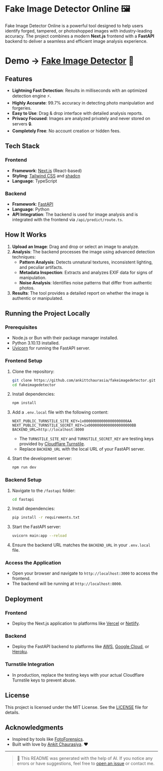 # Fake Image Detector Online 🖼️

Fake Image Detector Online is a powerful tool designed to help users identify forged, tampered, or photoshopped images with industry-leading accuracy. The project combines a modern **Next.js** frontend with a **FastAPI** backend to deliver a seamless and efficient image analysis experience.

# Demo -> [Fake Image Detector](https://fakeimagedetector.online) 🚀

## Features

- **Lightning Fast Detection**: Results in milliseconds with an optimized detection engine ⚡.
- **Highly Accurate**: 99.7% accuracy in detecting photo manipulation and forgeries.
- **Easy to Use**: Drag & drop interface with detailed analysis reports.
- **Privacy Focused**: Images are analyzed privately and never stored on servers 🔒.
- **Completely Free**: No account creation or hidden fees.

## Tech Stack

### Frontend
- **Framework**: [Next.js](https://nextjs.org/) (React-based)
- **Styling**: [Tailwind CSS](https://tailwindcss.com/) and [shadcn](https://shadcn.dev/)
- **Language**: TypeScript

### Backend
- **Framework**: [FastAPI](https://fastapi.tiangolo.com/)
- **Language**: Python
- **API Integration**: The backend is used for image analysis and is integrated with the frontend via `/api/predict/route.ts`.

## How It Works

1. **Upload an Image**: Drag and drop or select an image to analyze.
2. **Analysis**: The backend processes the image using advanced detection techniques:
   - **Pattern Analysis**: Detects unnatural textures, inconsistent lighting, and peculiar artifacts.
   - **Metadata Inspection**: Extracts and analyzes EXIF data for signs of manipulation.
   - **Noise Analysis**: Identifies noise patterns that differ from authentic photos.
3. **Results**: The tool provides a detailed report on whether the image is authentic or manipulated.

## Running the Project Locally

### Prerequisites
- Node.js or Bun with their package manager installed.
- Python 3.10.13 installed.
- [Uvicorn](https://www.uvicorn.org/) for running the FastAPI server.

### Frontend Setup
1. Clone the repository:
   ```bash
   git clone https://github.com/ankittchaurasia/fakeimagedetector.git
   cd fakeimagedetector
   ```
2. Install dependencies:
   ```bash
   npm install
   ```
3. Add a `.env.local` file with the following content:
   ```env
   NEXT_PUBLIC_TURNSTILE_SITE_KEY=1x00000000000000000000AA
   NEXT_PUBLIC_TURNSTILE_SECRET_KEY=1x00000000000000000000BB
   BACKEND_URL=http://localhost:8000
   ```
   - The `TURNSTILE_SITE_KEY` and `TURNSTILE_SECRET_KEY` are testing keys provided by [Cloudflare Turnstile](https://developers.cloudflare.com/turnstile/troubleshooting/testing/).
   - Replace `BACKEND_URL` with the local URL of your FastAPI server.

4. Start the development server:
   ```bash
   npm run dev
   ```

### Backend Setup
1. Navigate to the `/fastapi` folder:
   ```bash
   cd fastapi
   ```
2. Install dependencies:
   ```bash
   pip install -r requirements.txt
   ```
3. Start the FastAPI server:
   ```bash
   uvicorn main:app --reload
   ```
4. Ensure the backend URL matches the `BACKEND_URL` in your `.env.local` file.

### Access the Application
- Open your browser and navigate to `http://localhost:3000` to access the frontend.
- The backend will be running at `http://localhost:8000`.

## Deployment

### Frontend
- Deploy the Next.js application to platforms like [Vercel](https://vercel.com/) or [Netlify](https://www.netlify.com/).

### Backend
- Deploy the FastAPI backend to platforms like [AWS](https://aws.amazon.com/), [Google Cloud](https://cloud.google.com/), or [Heroku](https://www.heroku.com/).

### Turnstile Integration
- In production, replace the testing keys with your actual Cloudflare Turnstile keys to prevent abuse.

## License
This project is licensed under the MIT License. See the [LICENSE](LICENSE) file for details.

## Acknowledgments
- Inspired by tools like [FotoForensics](https://fotoforensics.com/).
- Built with love by [Ankit Chaurasiya](https://github.com/ankittchaurasia). ❤️

---

> 🧠 This README was generated with the help of AI. If you notice any errors or have suggestions, feel free to [open an issue](https://github.com/ankittchaurasia/fakeimagedetector/issues) or contact me.
